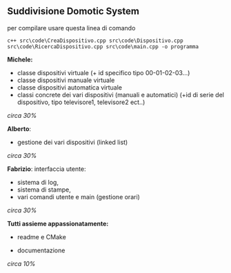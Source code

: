 

## Suddivisione Domotic System

per compilare usare questa linea di comando
  ```
  c++ src\code\CreaDispositivo.cpp src\code\Dispositivo.cpp src\code\RicercaDispositivo.cpp src\code\main.cpp -o programma
  ```


**Michele:**

 - classe dispositivi virtuale (+ id specifico tipo 00-01-02-03...)
 - classe dispositivi manuale virtuale
 - classe dispositivi automatica virtuale
 - classi concrete dei vari dispositivi (manuali e automatici) (+id di
   serie del dispositivo, tipo televisore1, televisore2 ect..)

*circa 30%*

**Alberto**:
 - gestione dei vari dispositivi (linked list)

*circa 30%*

**Fabrizio**:
interfaccia utente: 

 - sistema di log,
 - sistema di stampe,
 - vari comandi utente e main (gestione orari)

*circa 30%*

**Tutti assieme appassionatamente:**

 - readme e CMake

 - documentazione

*circa 10%*

